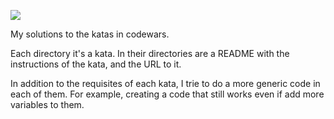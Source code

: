 ![](https://cdn.icon-icons.com/icons2/2530/PNG/512/codewars_button_icon_151901.png)

My solutions to the katas in codewars.

Each directory it's a kata. In their directories are a README with the instructions of the kata, and the URL to it.

In addition to the requisites of each kata, I trie to do a more generic code in each of them. For example, creating a
code that still works even if add more variables to them.